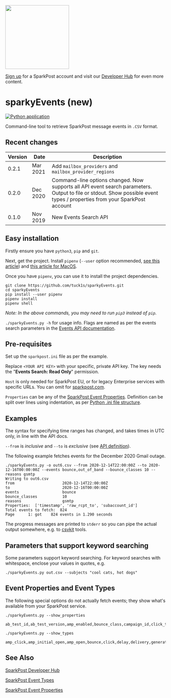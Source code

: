 <a href="https://www.sparkpost.com"><img src="https://cdn.sanity.io/images/w7rshig9/production/25bc256b66274cdbafaade72a411b17058348216-496x129.svg?dl=SparkPost_Logo_DefaultDefault.svg" width="200px"/></a>

[Sign up](https://app.sparkpost.com/join?plan=free-0817?src=Social%20Media&sfdcid=70160000000pqBb&pc=GitHubSignUp&utm_source=github&utm_medium=social-media&utm_campaign=github&utm_content=sign-up) for a SparkPost account and visit our [Developer Hub](https://developers.sparkpost.com) for even more content.

# sparkyEvents (new)
[![Python application](https://github.com/tuck1s/sparkyEvents/actions/workflows/python-app.yml/badge.svg)](https://github.com/tuck1s/sparkyEvents/actions/workflows/python-app.yml)


Command-line tool to retrieve SparkPost message events in `.CSV` format.

## Recent changes

|Version|Date|Description
|--|--|--|
0.2.1|Mar 2021|Add `mailbox_providers` and `mailbox_provider_regions`
0.2.0|Dec 2020|Command-line options changed. Now supports all API event search parameters. Output to file or stdout. Show possible event types / properties from your SparkPost account
0.1.0|Nov 2019|New Events Search API


## Easy installation

Firstly ensure you have `python3`, `pip` and `git`.

Next, get the project. Install `pipenv` (`--user` option recommended, [see this article](https://stackoverflow.com/questions/42988977/what-is-the-purpose-pip-install-user)) and [this article for MacOS](https://stackoverflow.com/questions/60004431/pip-error-when-trying-to-run-pip-command-from-virtualenv-on-macos).

Once you have `pipenv`, you can use it to install the project dependencies.
```
git clone https://github.com/tuck1s/sparkyEvents.git
cd sparkyEvents
pip install --user pipenv
pipenv install
pipenv shell
```
_Note: In the above commands, you may need to run `pip3` instead of `pip`._

`./sparkyEvents.py -h` for usage info. Flags are named as per the events search parameters in the [Events API documentation](https://developers.sparkpost.com/api/events/#events).

## Pre-requisites
Set up the `sparkpost.ini` file as per the example.

Replace `<YOUR API KEY>` with your specific, private API key. The key needs the "**Events Search: Read Only**" permission.

`Host` is only needed for SparkPost EU, or for legacy Enterprise services with specific URLs. You can omit for [sparkpost.com](https://www.sparkpost.com/).

`Properties` can be any of the [SparkPost Event Properties](https://developers.sparkpost.com/api/events/#header-event-types). Definition can be split over lines using indentation, as per [Python .ini file structure](https://docs.python.org/3/library/configparser.html#supported-ini-file-structure).

## Examples

The syntax for specifying time ranges has changed, and takes times in UTC only, in line with the API docs.

`--from` is *inclusive* and `--to` is *exclusive* (see [API definition](https://developers.sparkpost.com/api/events/#events-get-search-for-message-events)).

The following example fetches events for the December 2020 Gmail outage.

```
./sparkyEvents.py -o out6.csv --from 2020-12-14T22:00:00Z --to 2020-12-16T00:00:00Z --events bounce,out_of_band --bounce_classes 10 --reasons gsmtp
Writing to out6.csv
from                     2020-12-14T22:00:00Z
to                       2020-12-16T00:00:00Z
events                   bounce
bounce_classes           10
reasons                  gsmtp
Properties:  ['timestamp', 'raw_rcpt_to', 'subaccount_id']
Total events to fetch:  824
Page      1: got    824 events in 1.290 seconds
```

The progress messages are printed to `stderr` so you can pipe the actual output somewhere, e.g. to [csvkit](https://csvkit.readthedocs.io/) tools.

## Parameters that support keyword searching

Some parameters support keyword searching. For keyword searches with whitespace, enclose your values in quotes, e.g.
```
./sparkyEvents.py out.csv --subjects "cool cats, hot dogs"
```

## Event Properties and Event Types
The following special options do not actually fetch events; they show what's available from your SparkPost service.

```
./sparkyEvents.py --show_properties
```
```
ab_test_id,ab_test_version,amp_enabled,bounce_class,campaign_id,click_tracking,customer_id,delv_method,device_token,display_name,dr_latency,error_code,event_description,event_id,fbtype,friendly_from,geo_ip,initial_pixel,injection_time,ip_address,ip_pool,mailbox_provider,mailbox_provider_region,mailfrom,message_id,msg_from,msg_size,num_retries,open_tracking,outbound_tls,queue_time,raw_rcpt_to,raw_reason,rcpt_hash,rcpt_meta,rcpt_subs,rcpt_tags,rcpt_to,rcpt_type,reason,recipient_domain,recv_method,remote_addr,report_by,report_to,routing_domain,scheduled_time,sending_domain,sending_ip,sms_coding,sms_dst,sms_dst_npi,sms_dst_ton,sms_remoteids,sms_segments,sms_src,sms_src_npi,sms_src_ton,sms_text,stat_state,stat_type,subaccount_id,subject,target_link_name,target_link_url,template_id,template_version,timestamp,transactional,transmission_id,type,user_agent
```

```
./sparkyEvents.py --show_types
```
```
amp_click,amp_initial_open,amp_open,bounce,click,delay,delivery,generation_failure,generation_rejection,initial_open,injection,link_unsubscribe,list_unsubscribe,open,out_of_band,policy_rejection,sms_status,spam_complaint
```


## See Also
[SparkPost Developer Hub](https://developers.sparkpost.com/)

[SparkPost Event Types](https://developers.sparkpost.com/api/events/#header-event-types)

[SparkPost Event Properties](https://www.sparkpost.com/docs/tech-resources/webhook-event-reference/)

